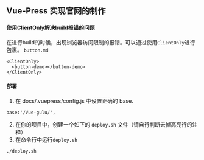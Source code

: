 ## Vue-Press 实现官网的制作



#### 使用ClientOnly解决build报错的问题

在进行build的时候，出现浏览器访问限制的报错。可以通过使用`ClientOnly`进行包裹。
`button.md`
```
<ClientOnly>
  <button-demo></button-demo>
</ClientOnly>
```

#### 部署
1. 在 docs/.vuepress/config.js 中设置正确的 base.
```
base:'/Vue-gulu/',
```
2. 在你的项目中，创建一个如下的 `deploy.sh` 文件（请自行判断去掉高亮行的注释）
3. 在命令行中运行`deploy.sh`
```
./deploy.sh
```
